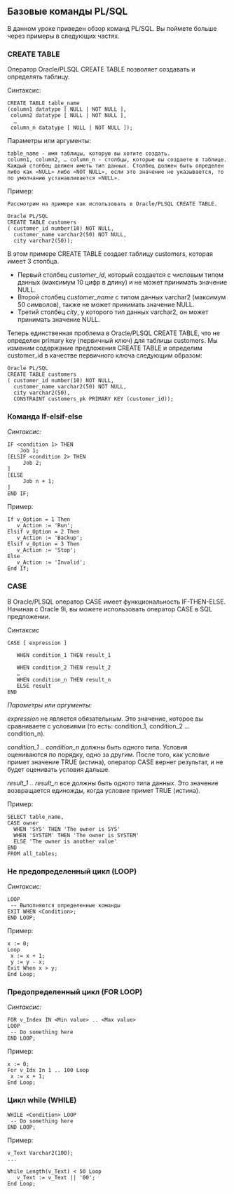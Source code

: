 ## Базовые команды PL/SQL

В данном уроке приведен обзор команд PL/SQL. Вы поймете больше через примеры в следующих частях.

### CREATE TABLE

Оператор Oracle/PLSQL CREATE TABLE позволяет создавать и определять таблицу.

Синтаксис:
```
CREATE TABLE table_name
(column1 datatype [ NULL | NOT NULL ],
 column2 datatype [ NULL | NOT NULL ],
  …
 column_n datatype [ NULL | NOT NULL ]);
```
Параметры или аргументы:
```
table_name - имя таблицы, которую вы хотите создать.
column1, column2, … column_n - столбцы, которые вы создаете в таблице. 
Каждый столбец должен иметь тип данных. Столбец должен быть определен либо как «NULL» либо «NOT NULL», если это значение не указывается, то по умолчанию устанавливается «NULL».
```
Пример:
```
Рассмотрим на примере как использовать в Oracle/PLSQL CREATE TABLE.

Oracle PL/SQL
CREATE TABLE customers
( customer_id number(10) NOT NULL,
  customer_name varchar2(50) NOT NULL,
  city varchar2(50));
```
В этом примере CREATE TABLE создает таблицу customers, которая имеет 3 столбца.

- Первый столбец _customer_id_, который создается с числовым типом данных (максимум 10 цифр в длину) 
и не может принимать значение NULL.
- Второй столбец _customer_name_ с типом данных varchar2 (максимум 50 символов), также не может принимать значение NULL.
- Третий столбец _city_, у которого тип данных varchar2, он может принимать значение NULL.

Теперь единственная проблема в Oracle/PLSQL CREATE TABLE, что не определен primary key (первичный ключ) для таблицы customers. Мы изменим содержание предложения CREATE TABLE и определим customer_id в качестве первичного ключа следующим образом:
```
Oracle PL/SQL
CREATE TABLE customers
( customer_id number(10) NOT NULL,
  customer_name varchar2(50) NOT NULL,
  city varchar2(50),
  CONSTRAINT customers_pk PRIMARY KEY (customer_id));
```

### Команда If-elsif-else

_Синтаксис:_

```
IF <condition 1> THEN
    Job 1;
[ELSIF <condition 2> THEN
     Job 2;
]
[ELSE
     Job n + 1;
]
END IF;
```

Пример:

```
If v_Option = 1 Then
   v_Action := 'Run';
Elsif v_Option = 2 Then
   v_Action := 'Backup';
Elsif v_Option = 3 Then
   v_Action := 'Stop';
Else
   v_Action := 'Invalid';
End If;
```

### CASE

В Oracle/PLSQL оператор CASE имеет функциональность IF-THEN-ELSE. Начиная с Oracle 9i, вы можете использовать оператор CASE в SQL предложении.

Синтаксис
```
CASE [ expression ]

   WHEN condition_1 THEN result_1

   WHEN condition_2 THEN result_2
   …
   WHEN condition_n THEN result_n
   ELSE result
END
```

_Параметры или аргументы:_

_expression_ не является обязательным. 
Это значение, которое вы сравниваете с условиями (то есть: condition_1, condition_2 … condition_n).

_condition_1 .. condition_n_ должны быть одного типа. Условия оцениваются по порядку, одно за другим. 
После того, как условие примет значение TRUE (истина), оператор CASE вернет результат, и не будет оценивать условия дальше.

_result_1 .. result_n_ все должны быть одного типа данных. 
Это значение возвращается единожды, когда условие примет TRUE (истина).

Пример:

```
SELECT table_name,
CASE owner
  WHEN 'SYS' THEN 'The owner is SYS'
  WHEN 'SYSTEM' THEN 'The owner is SYSTEM'
  ELSE 'The owner is another value'
END
FROM all_tables;
```

### Не предопределенный цикл (LOOP)

_Синтаксис:_

```
LOOP
 -- Выполняются определенные команды
EXIT WHEN <Condition>;
END LOOP;
```

Пример:

```
x := 0;
Loop
 x := x + 1;
 y := y - x;
Exit When x > y;
End Loop;
```

### Предопределенный цикл (FOR LOOP)

_Синтаксис:_

```
FOR v_Index IN <Min value> .. <Max value>
LOOP
 -- Do something here
END LOOP;
```

Пример:

```
x := 0;
For v_Idx In 1 .. 100 Loop
 x := x + 1;
End Loop;
```

### Цикл while (WHILE)

```
WHILE <Condition> LOOP
 -- Do something here
END LOOP;
```

Пример:

```
v_Text Varchar2(100);
...
 
While Length(v_Text) < 50 Loop
   v_Text := v_Text || '00';
End Loop;
```

